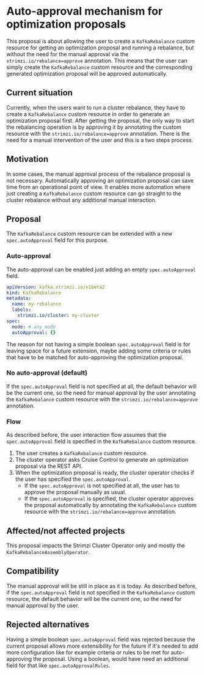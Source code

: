 # Auto-approval mechanism for optimization proposals

This proposal is about allowing the user to create a `KafkaRebalance` custom resource for getting an optimization proposal and running a rebalance, but without the need for the manual approval via the `strimzi.io/rebalance=approve` annotation.
This means that the user can simply create the `KafkaRebalance` custom resource and the corresponding generated optimization proposal will be approved automatically.

## Current situation

Currently, when the users want to run a cluster rebalance, they have to create a `KafkaRebalance` custom resource in order to generate an optimization proposal first.
After getting the proposal, the only way to start the rebalancing operation is by approving it by annotating the custom resource with the `strimzi.io/rebalance=approve` annotation.
There is the need for a manual intervention of the user and this is a two steps process.

## Motivation

In some cases, the manual approval process of the rebalance proposal is not necessary.
Automatically approving an optimization proposal can save time from an operational point of view.
It enables more automation where just creating a `KafkaRebalance` custom resource can go straight to the cluster rebalance without any additional manual interaction.

## Proposal

The `KafkaRebalance` custom resource can be extended with a new `spec.autoApproval` field for this purpose.

### Auto-approval

The auto-approval can be enabled just adding an empty `spec.autoApproval` field.

```yaml
apiVersion: kafka.strimzi.io/v1beta2
kind: KafkaRebalance
metadata:
  name: my-rebalance
  labels:
    strimzi.io/cluster: my-cluster
spec:
  mode: # any mode
  autoApproval: {}
```

The reason for not having a simple boolean `spec.autoApproval` field is for leaving space for a future extension, maybe adding some criteria or rules that have to be matched for auto-approving the optimization proposal.

### No auto-approval (default)

If the `spec.autoApproval` field is not specified at all, the default behavior will be the current one, so the need for manual approval by the user annotating the `KafkaRebalance` custom resource with the `strimzi.io/rebalance=approve` annotation.

### Flow

As described before, the user interaction flow assumes that the `spec.autoApproval` field is specified in the `KafkaRebalance` custom resource.

1. The user creates a `KafkaRebalance` custom resource.
2. The cluster operator asks Cruise Control to generate an optimization proposal via the REST API.
3. When the optimization proposal is ready, the cluster operator checks if the user has specified the `spec.autoApproval`.
    * If the `spec.autoApproval` is not specified at all, the user has to approve the proposal manually as usual.
    * If the `spec.autoApproval` is specified, the cluster operator approves the proposal automatically by annotating the `KafkaRebalance` custom resource with the `strimzi.io/rebalance=approve` annotation.

## Affected/not affected projects

This proposal impacts the Strimzi Cluster Operator only and mostly the `KafkaRebalanceAssemblyOperator`.

## Compatibility

The manual approval will be still in place as it is today.
As described before, if the `spec.autoApproval` field is not specified in the `KafkaRebalance` custom resource, the default behavior will be the current one, so the need for manual approval by the user.

## Rejected alternatives

Having a simple boolean `spec.autoApproval` field was rejected because the current proposal allows more extensibility for the future if it's needed to add more configuration like for example criteria or rules to be met for auto-approving the proposal.
Using a boolean, would have need an additional field for that like `spec.autoApprovalRules`.
